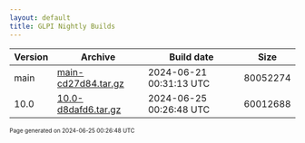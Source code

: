 ```yaml
---
layout: default
title: GLPI Nightly Builds
---
```


Version|Archive|Build date|Size
---|---|---|---
main|[main-cd27d84.tar.gz](main-cd27d84.tar.gz)|2024-06-21 00:31:13 UTC|80052274
10.0|[10.0-d8dafd6.tar.gz](10.0-d8dafd6.tar.gz)|2024-06-25 00:26:48 UTC|60012688

<font size="1">Page generated on 2024-06-25 00:26:48 UTC</font>
